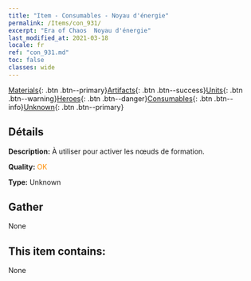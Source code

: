 ```yaml
---
title: "Item - Consumables - Noyau d'énergie"
permalink: /Items/con_931/
excerpt: "Era of Chaos  Noyau d'énergie"
last_modified_at: 2021-03-18
locale: fr
ref: "con_931.md"
toc: false
classes: wide
---
```

 [Materials](/fr/Items/){: .btn .btn--primary}[Artifacts](/fr/Items/Artifacts/){: .btn .btn--success}[Units](/fr/Items/Units/){: .btn .btn--warning}[Heroes](/fr/Items/Heroes/){: .btn .btn--danger}[Consumables](/fr/Items/Consumables/){: .btn .btn--info}[Unknown](/fr/Items/Unknown/){: .btn .btn--primary}

## Détails
 **Description:** À utiliser pour activer les nœuds de formation.

 **Quality:** <span style="color: #FF8C00">OK</span>

 **Type:** Unknown

## Gather

  None

## This item contains:

  None

